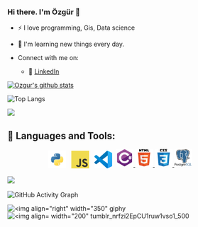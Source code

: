 ### Hi there. I'm Özgür 👋

- :zap: I love  programming, Gis, Data science
- 🌱 I'm learning new things every day.



- Connect with me on:
  - :office: [LinkedIn](https://www.linkedin.com/in/%C3%B6zg%C3%BCr-%C3%BCst%C3%BCner-b6a41b235/)
  





[![Ozgur's github stats](https://github-readme-stats.vercel.app/api?username=Ozgurustuner&count_private=true&show_icons=true&theme=radical&hide_rank=false)](https://github.com/anuraghazra/github-readme-stats)






![Top Langs](https://github-readme-stats.vercel.app/api/top-langs/?username=Ozgurustuner&theme=tokyonight)  


<!--
**Ozgurustuner/Ozgurustuner** is a ✨ _special_ ✨ repository because its `README.md` (this file) appears on your GitHub profile.
![Anurag's GitHub stats](https://github-readme-stats.vercel.app/api?username=anuraghazra&show_icons=true&theme=radical)
Here are some ideas to get you started:

- 🔭 I’m currently working on ...
- 🌱 I’m currently learning ...
- 👯 I’m looking to collaborate on ...
- 🤔 I’m looking for help with ...
- 💬 Ask me about ...
- 📫 How to reach me: ...
- 😄 Pronouns: ...
- ⚡ Fun fact: ...
-->

![](https://visitor-badge.laobi.icu/badge?page_id=Ozgurustuner.Ozgurustuner)

## 🧰 Languages and Tools:
<p align="center">
<img src="https://raw.githubusercontent.com/github/explore/80688e429a7d4ef2fca1e82350fe8e3517d3494d/topics/python/python.png" alt="Python" height="40" style="vertical-align:top; margin:4px">
<img src="https://raw.githubusercontent.com/github/explore/80688e429a7d4ef2fca1e82350fe8e3517d3494d/topics/javascript/javascript.png" alt="Javascript" height="40" style="vertical-align:top; margin:4px">
<img src="https://raw.githubusercontent.com/github/explore/80688e429a7d4ef2fca1e82350fe8e3517d3494d/topics/visual-studio-code/visual-studio-code.png" alt="VS Code" height="40" style="vertical-align:top; margin:4px">
  <a href="https://www.w3schools.com/cs/" target="_blank" rel="noreferrer"> <img src="https://raw.githubusercontent.com/devicons/devicon/master/icons/csharp/csharp-original.svg" alt="csharp" width="40" height="40"/> </a> 
   <a href="https://www.w3.org/html/" target="_blank" rel="noreferrer"> <img src="https://raw.githubusercontent.com/devicons/devicon/master/icons/html5/html5-original-wordmark.svg" alt="html5" width="40" height="40"/> </a>
  <a href="https://www.w3schools.com/css/" target="_blank" rel="noreferrer"> <img src="https://raw.githubusercontent.com/devicons/devicon/master/icons/css3/css3-original-wordmark.svg" alt="css3" width="40" height="40"/> </a>
   <a href="https://www.postgresql.org" target="_blank" rel="noreferrer"> <img src="https://raw.githubusercontent.com/devicons/devicon/master/icons/postgresql/postgresql-original-wordmark.svg" alt="postgresql" width="40" height="40"/> </a>
</p>

<p><img src="https://raw.githubusercontent.com/saadeghi/saadeghi/master/dino.gif"></p>

![GitHub Activity Graph](https://activity-graph.herokuapp.com/graph?username=Ozgurustuner)

![<img align="right" width="350" giphy](https://user-images.githubusercontent.com/104892976/184847708-5b4241e7-a619-4cfd-a0b3-329b5d8f3567.gif)![<img align= width="200" tumblr_nrfzi2EpCU1ruw1vso1_500](https://user-images.githubusercontent.com/104892976/186255148-a2ea4863-31ff-4c6a-b901-3bc2d570a9bc.gif)






